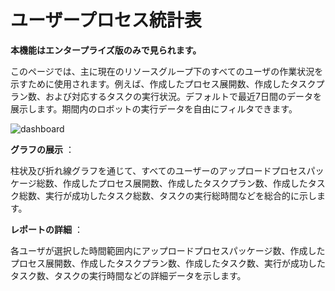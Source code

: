 # ユーザープロセス統計表

**本機能はエンタープライズ版のみで見られます。**

このページでは、主に現在のリソースグループ下のすべてのユーザの作業状況を示すために使用されます。例えば、作成したプロセス展開数、作成したタスクプラン数、および対応するタスクの実行状況。デフォルトで最近7日間のデータを展示します。期間内のロボットの実行データを自由にフィルタできます。

![dashboard](https://docimages.blob.core.chinacloudapi.cn/images/Console/%E4%BB%AA%E8%A1%A8%E7%9B%98/dashboardnew3.png)

**グラフの展示** ：

柱状及び折れ線グラフを通じて、すべてのユーザーのアップロードプロセスパッケージ総数、作成したプロセス展開数、作成したタスクプラン数、作成したタスク総数、実行が成功したタスク総数、タスクの実行総時間などを総合的に示します。


**レポートの詳細** ：

各ユーザが選択した時間範囲内にアップロードプロセスパッケージ数、作成したプロセス展開数、作成したタスクプラン数、作成したタスク数、実行が成功したタスク数、タスクの実行時間などの詳細データを示します。
